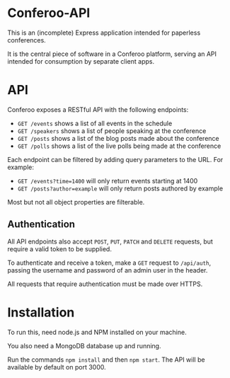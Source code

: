 Conferoo-API
============

This is an (incomplete) Express application intended for paperless conferences.

It is the central piece of software in a Conferoo platform, serving an API intended for consumption by separate client apps.

API
===

Conferoo exposes a RESTful API with the following endpoints:

* `GET /events` shows a list of all events in the schedule
* `GET /speakers` shows a list of people speaking at the conference
* `GET /posts` shows a list of the blog posts made about the conference
* `GET /polls` shows a list of the live polls being made at the conference

Each endpoint can be filtered by adding query parameters to the URL. For example:

* `GET /events?time=1400` will only return events starting at 1400
* `GET /posts?author=example` will only return posts authored by example

Most but not all object properties are filterable.

Authentication
-------------

All API endpoints also accept `POST`, `PUT`, `PATCH` and `DELETE` requests, but require a valid token to be supplied.

To authenticate and receive a token, make a `GET` request to `/api/auth`, passing the username and password of an admin user in the header.

All requests that require authentication must be made over HTTPS.


Installation
===========

To run this, need node.js and NPM installed on your machine.

You also need a MongoDB database up and running.

Run the commands `npm install` and then `npm start`. The API will be available by default on port 3000.
